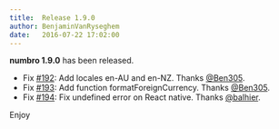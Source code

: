 ```yaml
---
title:  Release 1.9.0
author: BenjaminVanRyseghem
date:   2016-07-22 17:02:00
---
```


**numbro 1.9.0** has been released.

- Fix [#192](https://github.com/BenjaminVanRyseghem/numbro/pull/#192): Add locales en-AU and en-NZ. Thanks [@Ben305](https://github.com/Ben305).
- Fix [#193](https://github.com/BenjaminVanRyseghem/numbro/pull/#193): Add function formatForeignCurrency. Thanks [@Ben305](https://github.com/Ben305).
- Fix [#194](https://github.com/BenjaminVanRyseghem/numbro/pull/#194): Fix undefined error on React native. Thanks [@balhier](https://github.com/balhier).

Enjoy <i class="fa fa-smile-o">
